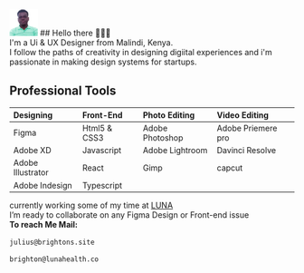 <img src="Public/admin.png" width="50px">
## Hello there 🙋🏾‍♂️<br/>
I'm a Ui & UX Designer from Malindi, Kenya.<br/>
I follow the paths of creativity in designing digiital experiences and i'm passionate in making design systems for startups.

## Professional Tools
| Designing         | Front-End    | Photo Editing   | Video Editing      |
| :---------------- | :----------- | :-------------- | :----------------- |
| Figma             | Html5 & CSS3 | Adobe Photoshop | Adobe Priemere pro |
| Adobe XD          | Javascript   | Adobe Lightroom | Davinci Resolve    |
| Adobe Illustrator | React        | Gimp            | capcut             |
| Adobe Indesign    | Typescript   |                 |                    |

[LUNA]: https://lunafrica.com
currently working some of my time at [LUNA]<br/>
I’m ready to collaborate on any Figma Design or Front-end issue<br/>
**To reach Me Mail:**
```
julius@brightons.site
```
```
brighton@lunahealth.co
```
